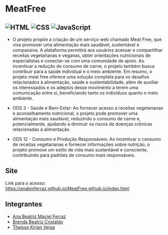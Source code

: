 # MeatFree
## ![HTML](https://img.shields.io/badge/HTML5-E34F26?style=for-the-badge&logo=html5&logoColor=white) ![CSS](https://img.shields.io/badge/CSS3-1572B6?style=for-the-badge&logo=css3&logoColor=white) ![JavaScript](https://img.shields.io/badge/JavaScript-F7DF1E?style=for-the-badge&logo=javascript&logoColor=black)

- O projeto propõe a criação de um serviço web chamado Meat Free, que visa promover uma alimentação mais saudável, sustentável e compassiva. A plataforma permitirá aos usuários acessar e compartilhar receitas vegetarianas e veganas, obter orientações nutricionais de especialistas e conectar-se com uma comunidade de apoio. Ao incentivar a redução do consumo de carne, o projeto também busca contribuir para a saúde individual e o meio ambiente. 
Em resumo, o projeto meat free oferece uma solução completa para os desafios relacionados à alimentação, saúde e sustentabilidade, além de auxiliar os interessados e os adeptos desse movimento a terem uma comunicação entre si, beneficiando tanto os indivíduos quanto o meio ambiente.

- ODS 3 - Saúde e Bem-Estar: Ao fornecer acesso a receitas vegetarianas e aconselhamento nutricional, o projeto pode promover uma alimentação mais saudável, reduzindo o consumo de carne e, potencialmente, ajudando a diminuir os riscos de doenças crônicas relacionadas à alimentação.
- ODS 12 - Consumo e Produção Responsáveis: Ao incentivar o consumo de receitas vegetarianas e fornecer informações sobre nutrição, o projeto promove um estilo de vida mais sustentável e consciente, contribuindo para padrões de consumo mais responsáveis.

## Site
Link para o acesso: https://anabmferraz.github.io/MeatFree.github.io/index.html

## Integrantes
<ul>
  <li><a href="https://github.com/anabmferraz">Ana Beatriz Maciel Ferraz</a></li>
  <li><a href="https://github.com/brendacristaldo">Brenda Beatriz Cristaldo</a></li>
  <li><a href="https://github.com/Thakirian">Thaisse Kirian Veiga</a></li>
</ul>
